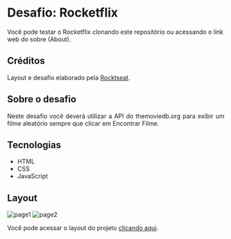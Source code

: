 # Desafio: Rocketflix

Você pode testar o Rocketflix clonando este repositório ou acessando o link web do sobre (About).

## Créditos

Layout e desafio elaborado pela [Rocktseat](https://github.com/rocketseat-education).

## Sobre o desafio

<p style="text-align: justify;">
Neste desafio você deverá utilizar a API do themoviedb.org para exibir um filme aleatório sempre que clicar em Encontrar Filme.
</p>

## Tecnologias

- HTML
- CSS
- JavaScript

## Layout

![page1](https://user-images.githubusercontent.com/44070849/200846085-f6dcbc54-ecba-4e2d-aea2-799321b58b4b.png)
![page2](https://user-images.githubusercontent.com/44070849/200846106-fb1e5038-f4fc-4947-ab30-1f7527511378.png)


Você pode acessar o layout do projeto <a href="https://www.figma.com/file/9HFoO4wNB150gRSV4v0Qse/DD-%2F-Rocketflix/duplicate">clicando aqui</a>.
